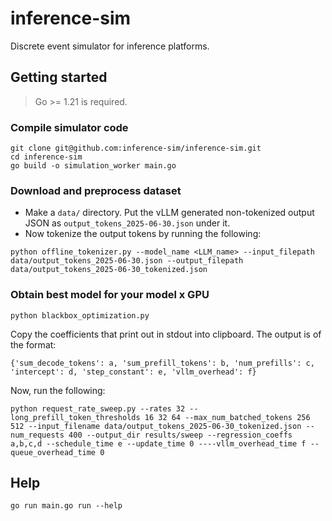 # inference-sim

Discrete event simulator for inference platforms.

## Getting started

> Go >= 1.21 is required.

### Compile simulator code

```shell
git clone git@github.com:inference-sim/inference-sim.git
cd inference-sim
go build -o simulation_worker main.go
```

### Download and preprocess dataset

* Make a `data/` directory. Put the vLLM generated non-tokenized output JSON as `output_tokens_2025-06-30.json` under it.
* Now tokenize the output tokens by running the following:

`python offline_tokenizer.py --model_name <LLM_name> --input_filepath data/output_tokens_2025-06-30.json --output_filepath data/output_tokens_2025-06-30_tokenized.json`

### Obtain best model for your model x GPU

```shell
python blackbox_optimization.py
```

Copy the coefficients that print out in stdout into clipboard. The output is of the format:

```
{'sum_decode_tokens': a, 'sum_prefill_tokens': b, 'num_prefills': c, 'intercept': d, 'step_constant': e, 'vllm_overhead': f}
```

Now, run the following:

```shell
python request_rate_sweep.py --rates 32 --long_prefill_token_thresholds 16 32 64 --max_num_batched_tokens 256 512 --input_filename data/output_tokens_2025-06-30_tokenized.json --num_requests 400 --output_dir results/sweep --regression_coeffs a,b,c,d --schedule_time e --update_time 0 ----vllm_overhead_time f --queue_overhead_time 0
```
## Help

```shell
go run main.go run --help
```
